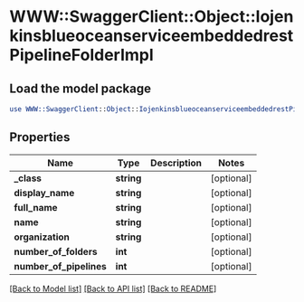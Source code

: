# WWW::SwaggerClient::Object::IojenkinsblueoceanserviceembeddedrestPipelineFolderImpl

## Load the model package
```perl
use WWW::SwaggerClient::Object::IojenkinsblueoceanserviceembeddedrestPipelineFolderImpl;
```

## Properties
Name | Type | Description | Notes
------------ | ------------- | ------------- | -------------
**_class** | **string** |  | [optional] 
**display_name** | **string** |  | [optional] 
**full_name** | **string** |  | [optional] 
**name** | **string** |  | [optional] 
**organization** | **string** |  | [optional] 
**number_of_folders** | **int** |  | [optional] 
**number_of_pipelines** | **int** |  | [optional] 

[[Back to Model list]](../README.md#documentation-for-models) [[Back to API list]](../README.md#documentation-for-api-endpoints) [[Back to README]](../README.md)


